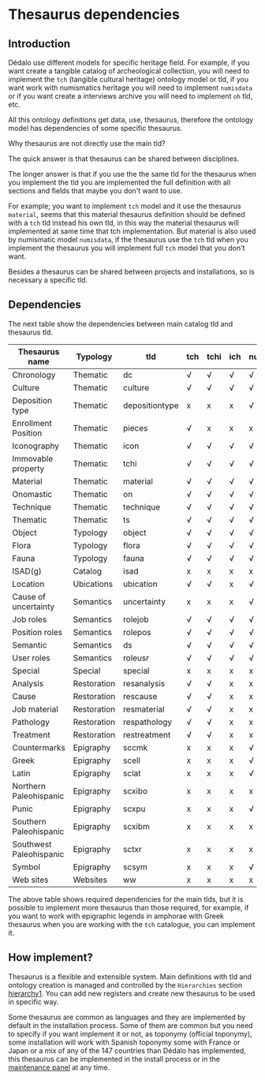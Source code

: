 # Thesaurus dependencies

## Introduction

Dédalo use different models for specific heritage field. For example, if you want create a tangible catalog of archeological collection, you will need to implement the `tch` (tangible cultural heritage) ontology model or tld, if you want work with numismatics heritage you will need to implement `numisdata` or if you want create a interviews archive you will need to implement `oh` tld, etc.

All this ontology definitions get data, use, thesaurus, therefore the ontology model has dependencies of some specific thesaurus.

Why thesaurus are not directly use the main tld?

The quick answer is that thesaurus can be shared between disciplines.

The longer answer is that if you use the the same tld for the thesaurus when you implement the tld you are implemented the full definition with all sections and fields that maybe you don't want to use.

For example; you want to implement `tch` model and it use the thesaurus `material`, seems that this material thesaurus definition should be defined with a `tch` tld instead his own tld, in this way the material thesaurus will implemented at same time that tch implementation. But material is also used by numismatic model `numisdata`, if the thesaurus use the `tch` tld when you implement the thesaurus you will implement full `tch` model that you don't want.

Besides a thesaurus can be shared between projects and installations, so is necessary a specific tld.

## Dependencies

The next table show the dependencies between main catalog tld and thesaurus tld.

| Thesaurus name | Typology | tld | tch | tchi | ich | numisdata | oh | isad | dmm |
| --- | --- | --- |  --- |  --- |  --- |  --- |  --- |  --- |  --- |
| Chronology | Thematic | dc | √ | √ | √ | √ | √ | √ | √ |
| Culture | Thematic | culture | √ | √ | √ | √ | x | x | x |
| Deposition type | Thematic | depositiontype | x | x | x | √ | x | x | x |
| Enrollment Position | Thematic | pieces | √ | x | x | x | x | x | x |
| Iconography | Thematic | icon | √ | √ | √ | √ | x | x | x |
| Immovable property | Thematic | tchi | √ | √ | √ | √ | x | x | x |
| Material | Thematic | material | √ | √ | √ | √ | x | x | x |
| Onomastic | Thematic | on | √ | √ | √ | √ | √ | √ | √ |
| Technique | Thematic | technique | √ | √ | √ | √ | x | x | x |
| Thematic | Thematic | ts | √ | √ | √ | √ | √ | √ | √ |
| Object | Typology | object | √ | √ | √ | √ | x | x | x |
| Flora | Typology | flora | √ | √ | √ | √ | x | x | x |
| Fauna | Typology | fauna | √ | √ | √ | √ | x | x | x |
| ISAD(g) | Catalog | isad | x | x | x | x | x | √ | x |
| Location | Ubications | ubication | √ | √ | x | √ | x | x | x |
| Cause of uncertainty | Semantics | uncertainty | x | x | x | √ | x | x | x |
| Job roles | Semantics | rolejob | √ | √ | √ | √ | √ | √ | √ |
| Position roles | Semantics | rolepos | √ | √ | √ | √ | √ | √ | √ |
| Semantic | Semantics | ds | √ | √ | √ | √ | √ | √ | √ |
| User roles | Semantics | roleusr | √ | √ | √ | √ | √ | √ | √ |
| Special | Special | special | x | x | x | x | √ | x | x |
| Analysis | Restoration | resanalysis | √ | √ | x | x | x | x | x |
| Cause | Restoration | rescause | √ | √ | x | x | x | x | x |
| Job material | Restoration | resmaterial | √ | √ | x | x | x | x | x |
| Pathology | Restoration | respathology | √ | √ | x | x | x | x | x |
| Treatment | Restoration | restreatment | √ | √ | x | x | x | x | x |
| Countermarks | Epigraphy | sccmk | x | x | x | √ | x | x | x |
| Greek | Epigraphy | scell | x | x | x | √ | x | x | x |
| Latin | Epigraphy | sclat | x | x | x | √ | x | x | x |
| Northern Paleohispanic | Epigraphy | scxibo | x | x | x | x | x | x | x |
| Punic | Epigraphy | scxpu | x | x | x | √ | x | x | x |
| Southern Paleohispanic | Epigraphy | scxibm | x | x | x | x | x | x | x |
| Southwest Paleohispanic | Epigraphy | sctxr | x | x | x | x | x | x | x |
| Symbol | Epigraphy | scsym | x | x | x | √ | x | x | x |
| Web sites | Websites | ww |  x | x | x | x | x | x | x |

The above table shows required dependencies for the main tlds, but it is possible to implement more thesaurus than those required, for example, if you want to work with epigraphic legends in amphorae with Greek thesaurus when you are working with the `tch` catalogue, you can implement it.

## How implement?

Thesaurus is a flexible and extensible system. Main definitions with tld and ontology creation is managed and controlled by the `Hierarchies` section [hierarchy1](https://dedalo.dev/ontology/hierarchy1). You can add new registers and create new thesaurus to be used in specific way.

Some thesaurus are common as languages and they are implemented by default in the installation process. Some of them are common but you need to specify if you want implement it or not, as toponymy (official toponymy), some installation will work with Spanish toponymy some with France or Japan or a mix of any of the 147 countries than Dédalo has implemented, this thesaurus can be implemented in the install process or in the [maintenance panel](../management/install_new_hierarchies.md) at any time.
